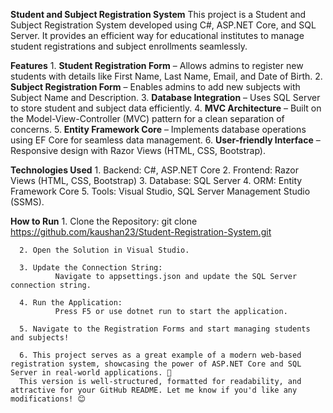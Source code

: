 **Student and Subject Registration System**
       This project is a Student and Subject Registration System developed using C#, ASP.NET Core, and SQL Server. It provides an efficient way for educational institutes to manage student registrations and subject enrollments seamlessly.
        
**Features**
      1. **Student Registration Form** – Allows admins to register new students with details like First Name, Last Name, Email, and Date of Birth.
      2. **Subject Registration Form** – Enables admins to add new subjects with Subject Name and Description.
      3. **Database Integration** – Uses SQL Server to store student and subject data efficiently.
      4. **MVC Architecture** – Built on the Model-View-Controller (MVC) pattern for a clean separation of concerns.
      5. **Entity Framework Core** – Implements database operations using EF Core for seamless data management.
      6. **User-friendly Interface** – Responsive design with Razor Views (HTML, CSS, Bootstrap).
      
**Technologies Used**
      1. Backend: C#, ASP.NET Core
      2. Frontend: Razor Views (HTML, CSS, Bootstrap)
      3. Database: SQL Server
      4. ORM: Entity Framework Core
      5. Tools: Visual Studio, SQL Server Management Studio (SSMS).
      
**How to Run**
      1. Clone the Repository:
              git clone https://github.com/kaushan23/Student-Registration-System.git

      2. Open the Solution in Visual Studio.

      3. Update the Connection String:
              Navigate to appsettings.json and update the SQL Server connection string.

      4. Run the Application:
              Press F5 or use dotnet run to start the application.

      5. Navigate to the Registration Forms and start managing students and subjects!

      6. This project serves as a great example of a modern web-based registration system, showcasing the power of ASP.NET Core and SQL Server in real-world applications. 🚀
      This version is well-structured, formatted for readability, and attractive for your GitHub README. Let me know if you'd like any modifications! 😊

